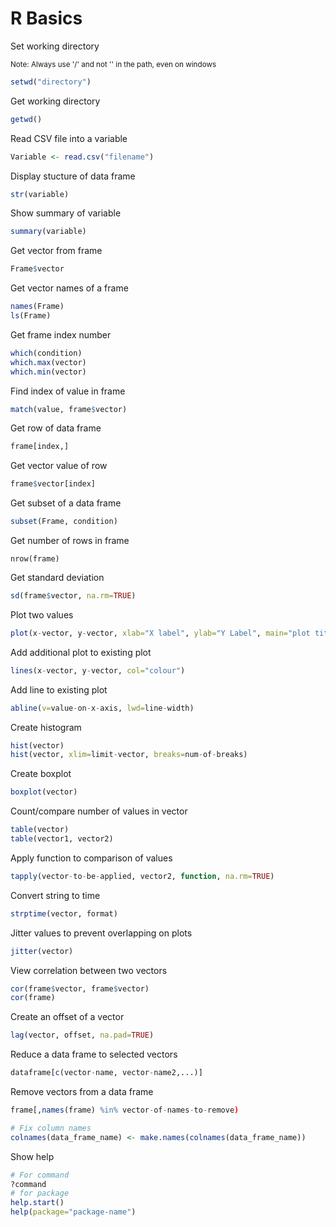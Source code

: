 R Basics
=========

Set working directory

<small>Note: Always use '/' and not '\' in the path, even on windows</small>

``` R
setwd("directory")
```

Get working directory

``` R
getwd()
```

Read CSV file into a variable

``` R
Variable <- read.csv("filename")
```

Display stucture of data frame

``` R
str(variable)
```

Show summary of variable

``` R
summary(variable)
```

Get vector from frame

``` R
Frame$vector
```

Get vector names of a frame

``` R
names(Frame)
ls(Frame)
```

Get frame index number

``` R
which(condition)
which.max(vector)
which.min(vector)
```

Find index of value in frame

``` R
match(value, frame$vector)
```

Get row of data frame

``` R
frame[index,]
```

Get vector value of row

``` R
frame$vector[index]
```

Get subset of a data frame

``` R 
subset(Frame, condition)
``` 

Get number of rows in frame

```
nrow(frame)
```

Get standard deviation

``` R
sd(frame$vector, na.rm=TRUE)
```

Plot two values

``` R 
plot(x-vector, y-vector, xlab="X label", ylab="Y Label", main="plot title", col="colour")
```

Add additional plot to existing plot

``` R
lines(x-vector, y-vector, col="colour")
```

Add line to existing plot

``` R
abline(v=value-on-x-axis, lwd=line-width)
```

Create histogram

``` R
hist(vector)
hist(vector, xlim=limit-vector, breaks=num-of-breaks)
```

Create boxplot

``` R
boxplot(vector)
```

Count/compare number of values in vector

``` R
table(vector)
table(vector1, vector2)
```

Apply function to comparison of values

``` R
tapply(vector-to-be-applied, vector2, function, na.rm=TRUE)
```

Convert string to time

``` R
strptime(vector, format)
```

Jitter values to prevent overlapping on plots

``` R
jitter(vector)
```

View correlation between two vectors

``` R
cor(frame$vector, frame$vector)
cor(frame)
```

Create an offset of a vector

``` R
lag(vector, offset, na.pad=TRUE)
```

Reduce a data frame to selected vectors

``` R
dataframe[c(vector-name, vector-name2,...)]
```

Remove vectors from a data frame

``` R
frame[,names(frame) %in% vector-of-names-to-remove)
```

``` R
# Fix column names
colnames(data_frame_name) <- make.names(colnames(data_frame_name))
```

Show help

``` R
# For command
?command
# for package
help.start()
help(package="package-name")
```